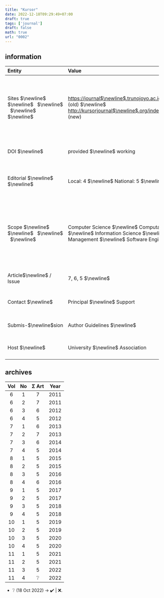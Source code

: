 ```yaml
---
title: "Kursor"
date: 2022-12-18T09:29:49+07:00
draft: true
tags: ['journal']
draft: false
math: true
url: "0002"
---
```


## information
Entity | Value | Status
:- | :- | :-:
Sites $\newline$ &nbsp; $\newline$ &nbsp; $\newline$ &nbsp; $\newline$ &nbsp; $\newline$ &nbsp; | [https://journal$\newline$.trunojoyo.ac.id$\newline$/kursor](https://journal.trunojoyo.ac.id/kursor) (old) $\newline$ [http://kursorjournal$\newline$.org/index.php$\newline$/kursor](http://kursorjournal.org/index.php/kursor) (new) | :x: $\newline$ &nbsp; $\newline $&nbsp; $\newline$ ✔️ $\newline$ &nbsp; $\newline$ &nbsp;
DOI $\newline$ &nbsp; | provided $\newline$ working | ✔️ $\newline$ :x:
Editorial $\newline$ &nbsp; $\newline$ &nbsp; | Local: 4 $\newline$ National: 5 $\newline$ International: 0 | ✔️ $\newline$ ✔️ $\newline$ :x:
Scope $\newline$ &nbsp; $\newline$ &nbsp; $\newline$ &nbsp; $\newline$ &nbsp; | Computer Science $\newline$ Computational Intelligence  $\newline$ Information Science $\newline$ Knowledge Management $\newline$ Software Engineering | ✔️ $\newline$ ✔️ $\newline$ ✔️ $\newline$ ✔️ $\newline$ ✔️
Article$\newline$ / Issue | 7, 6, 5 $\newline$ &nbsp; | ✔️ $\newline$ &nbsp;
Contact $\newline$ &nbsp; | Principal $\newline$ Support | ✔️ $\newline$ ✔️
Submis-$\newline$sion | Author Guidelines $\newline$ &nbsp; | ✔️ $\newline$ &nbsp;
Host $\newline$ &nbsp; | University $\newline$ Association | ✔️ $\newline$  :x:


## archives
Vol | No | &Sigma; Art | Year
:-: | :-: | :-: | :-:
6 | 1 | 7 | 2011
6 | 2 | 7 | 2011
6 | 3 | 6 | 2012
6 | 4 | 5 | 2012
7 | 1 | 6 | 2013
7 | 2 | 7 | 2013
7 | 3 | 6 | 2014
7 | 4 | 5 | 2014
8 | 1 | 5 | 2015
8 | 2 | 5 | 2015
8 | 3 | 5 | 2016
8 | 4 | 6 | 2016
9 | 1 | 5 | 2017
9 | 2 | 5 | 2017
9 | 3 | 5 | 2018
9 | 4 | 5 | 2018
10 | 1 | 5 | 2019
10 | 2 | 5 | 2019
10 | 3 | 5 | 2020
10 | 4 | 5 | 2020
11 | 1 | 5 | 2021
11 | 2 | 5 | 2021
11 | 3 | 5 | 2022
11 | 4 | :grey_question: | 2022

+ :grey_question: (18 Oct 2022) &rightarrow; :heavy_check_mark:️ | :x:.
